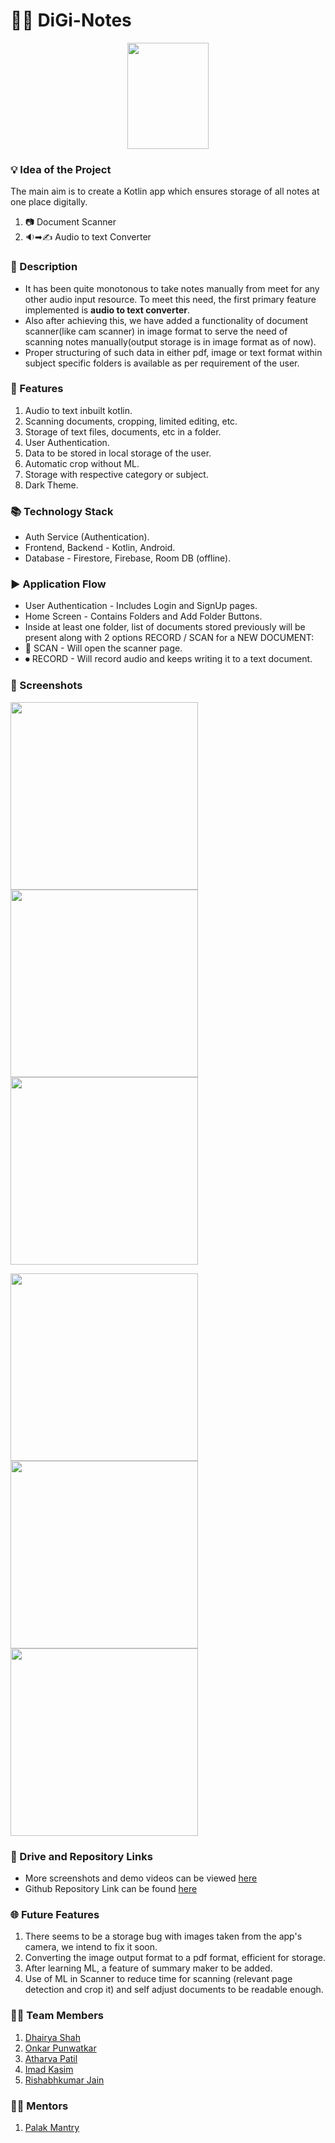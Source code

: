 # 📲📝 DiGi-Notes
<p align="center">
<img src="https://user-images.githubusercontent.com/65485065/118532638-d26e7900-b764-11eb-8218-fdb8c7bba510.jpeg" width="130" height="170"></p>

### 💡 Idea of the Project
The main aim is to create a Kotlin app which ensures storage of all notes at one place digitally.
1. 📷     Document Scanner
2. 🔉➡✍ Audio to text Converter

### 📝 Description
- It has been quite monotonous to take notes manually from meet for any other audio input resource. To meet this need, the first primary feature implemented is **audio to text converter**.
- Also after achieving this, we have added a functionality of document scanner(like cam scanner) in image format to serve the need of scanning notes manually(output storage is in image format as of now).
- Proper structuring of such data in either pdf, image or text format within subject specific folders is available as per requirement of the user.

### 📳 Features
1. Audio to text inbuilt kotlin.
2. Scanning documents, cropping, limited editing, etc.
3. Storage of text files, documents, etc in a folder.
4. User Authentication.
5. Data to be stored in local storage of the user.
6. Automatic crop without ML.
7. Storage with respective category or subject.
8. Dark Theme. 

### 📚 Technology Stack
* Auth Service (Authentication).
* Frontend, Backend - Kotlin, Android.
* Database - Firestore, Firebase, Room DB (offline).

### ▶ Application Flow
* User Authentication - Includes Login and SignUp pages.
* Home Screen - Contains Folders and Add Folder Buttons.
* Inside at least one folder, list of documents stored previously will be present along with 2 options RECORD / SCAN  for a NEW DOCUMENT:
* 🎥 SCAN - Will open the scanner page.
* ⏺ RECORD - Will record audio and keeps writing it to a text document.

### 📱 Screenshots
<img src="https://user-images.githubusercontent.com/77456213/118811426-aca4b980-b8b5-11eb-9743-5d232a3fa256.png" width="300" > <img src="https://user-images.githubusercontent.com/77456213/118812479-d4e0e800-b8b6-11eb-846e-fffd752edf00.png" width="300" > <img src="https://user-images.githubusercontent.com/77456213/118812872-3f922380-b8b7-11eb-8138-4b1c45335e7a.png" width="300" >

<img src="https://user-images.githubusercontent.com/64425805/119224636-fc38ee80-bb1c-11eb-8198-ed3497358dbe.png" width="300" ><img src="https://user-images.githubusercontent.com/64425805/119224644-03f89300-bb1d-11eb-9764-b15a165e1748.png" width="300" ><img src="https://user-images.githubusercontent.com/64425805/119224645-06f38380-bb1d-11eb-8b71-7e88b5248fab.png" width="300" >

### 🔗 Drive and Repository Links
* More screenshots and demo videos can be viewed [here](https://drive.google.com/drive/folders/1kxA6Tcsh1CUZGrCtx4iG3zueMCbdr6pZ?usp=sharing)
* Github Repository Link can be found [here](https://github.com/dhairyashah1/DiGi-Notes)

### 🌐 Future Features
1. There seems to be a storage bug with images taken from the app's camera, we intend to fix it soon.
2. Converting the image output format to a pdf format, efficient for storage.
3. After learning ML, a feature of summary maker to be added.
4. Use of ML in Scanner to reduce time for scanning (relevant page detection and crop it) and self adjust documents to be readable enough.

### 👨‍💻 Team Members
1. [Dhairya Shah](https://github.com/dhairyashah1)
2. [Onkar Punwatkar](https://github.com/onkar001)
3. [Atharva Patil](https://github.com/atharvapatil123)
4. [Imad Kasim](https://github.com/ImadKasim2002)
5. [Rishabhkumar Jain](https://github.com/rishabhjain3030)

### 👩‍🏫 Mentors
1. [Palak Mantry](https://github.com/pal-16)




 


 


